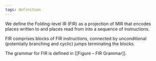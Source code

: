 ```yaml
---
tags: definition
---
```


We define the Folding-level IR (FIR) as a projection of MIR that encodes places written to and places read from into a sequence of instructions.

FIR comprises blocks of FIR instructions, connected by unconditional (potentially branching and cyclic) jumps terminating the blocks.

The grammar for FIR is defined in [[Figure – FIR Grammar]].

